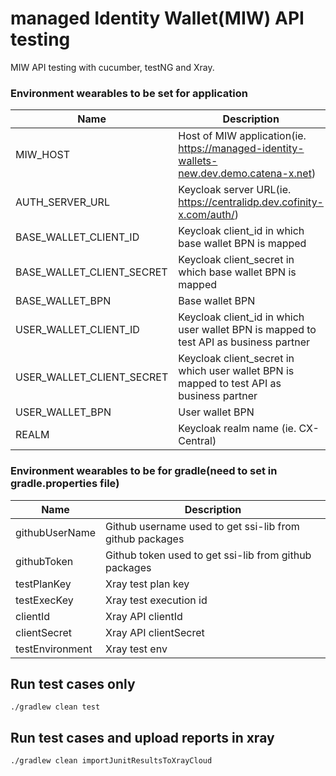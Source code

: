 # managed Identity Wallet(MIW) API testing

MIW API testing with cucumber, testNG and Xray.

### Environment wearables to be set for application

| Name                      | Description                                                                               |
|---------------------------|-------------------------------------------------------------------------------------------|
| MIW_HOST                  | Host of MIW application(ie. https://managed-identity-wallets-new.dev.demo.catena-x.net)   |
| AUTH_SERVER_URL           | Keycloak server URL(ie. https://centralidp.dev.cofinity-x.com/auth/)                      |
| BASE_WALLET_CLIENT_ID     | Keycloak client_id in which base wallet BPN is mapped                                     |
| BASE_WALLET_CLIENT_SECRET | Keycloak client_secret in which base wallet BPN is mapped                                 |
| BASE_WALLET_BPN           | Base wallet BPN                                                                           |
| USER_WALLET_CLIENT_ID     | Keycloak client_id in which user wallet BPN is mapped to test API as business partner     |
| USER_WALLET_CLIENT_SECRET | Keycloak client_secret in which user wallet BPN is mapped to test API as business partner |
| USER_WALLET_BPN           | User wallet BPN                                                                           |
| REALM                     | Keycloak realm name (ie. CX-Central)                                                      |

### Environment wearables to be for gradle(need to set in gradle.properties file)

| Name            | Description                                              |
|-----------------|----------------------------------------------------------|
| githubUserName  | Github username used to get ssi-lib from github packages |
| githubToken     | Github token used to get ssi-lib from github packages    |
| testPlanKey     | Xray test plan key                                       |
| testExecKey     | Xray test execution id                                   |
| clientId        | Xray API clientId                                        |
| clientSecret    | Xray API clientSecret                                    |
| testEnvironment | Xray test env                                            |

## Run test cases only

``./gradlew clean test``

## Run test cases and upload reports in xray

``./gradlew clean importJunitResultsToXrayCloud``